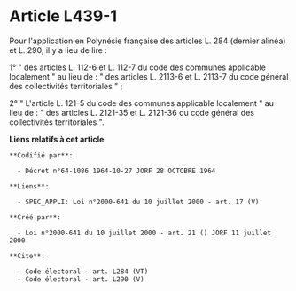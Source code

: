 # Article L439-1

Pour l'application en Polynésie française des articles L. 284 (dernier alinéa) et L. 290, il y a lieu de lire : 

1° " des articles L. 112-6 et L. 112-7 du code des communes applicable localement " au lieu de : " des articles L. 2113-6 et
L. 2113-7 du code général des collectivités territoriales " ; 

2° " L'article L. 121-5 du code des communes applicable localement " au lieu de : " des articles L. 2121-35 et L. 2121-36 du
code général des collectivités territoriales ".

**Liens relatifs à cet article**

	**Codifié par**:

	  - Décret n°64-1086 1964-10-27 JORF 28 OCTOBRE 1964

	**Liens**:

	  - SPEC_APPLI: Loi n°2000-641 du 10 juillet 2000 - art. 17 (V)

	**Créé par**:

	  - Loi n°2000-641 du 10 juillet 2000 - art. 21 () JORF 11 juillet 2000

	**Cite**:

	  - Code électoral - art. L284 (VT)
	  - Code électoral - art. L290 (V)
